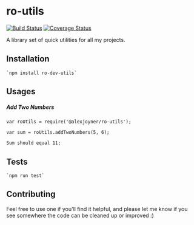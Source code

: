 ro-utils
==========
[![Build Status](https://travis-ci.org/alexjoyner/ro-dev-utils.svg?branch=master)](https://travis-ci.org/alexjoyner/ro-dev-utils)
[![Coverage Status](https://coveralls.io/repos/github/alexjoyner/ro-dev-utils/badge.svg?branch=master)](https://coveralls.io/github/alexjoyner/ro-dev-utils?branch=master)

A library set of quick utilities for all my projects.

## Installation
    `npm install ro-dev-utils`


## Usages 
##### Add Two Numbers
    var roUtils = require('@alexjoyner/ro-utils');
    
    var sum = roUtils.addTwoNumbers(5, 6);
    
    Sum should equal 11;
    

## Tests
    `npm run test`

## Contributing

Feel free to use one if you'll find it helpful, and
please let me know if you see somewhere the code can
be cleaned up or improved :)
